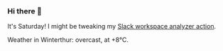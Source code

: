### Hi there :wave:

It's Saturday! I might be tweaking my [Slack workspace analyzer action](https://github.com/bewuethr/slack-analyzer).

Weather in Winterthur: overcast, at +8°C.
